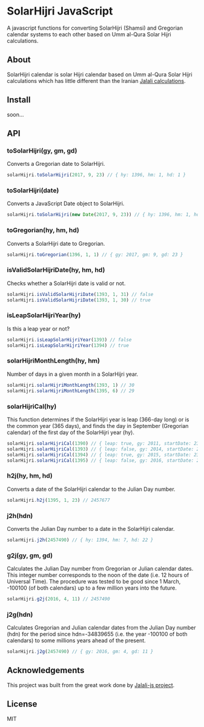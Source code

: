 # SolarHijri JavaScript

A javascript functions for converting SolarHijri (Shamsi) and Gregorian calendar systems to each other based on Umm al-Qura Solar Hijri calculations.

## About

SolarHijri calendar is solar Hijri calendar based on Umm al-Qura Solar Hijri calculations which has little different than the Iranian [Jalali calculations](http://en.wikipedia.org/wiki/Jalali_calendar).

## Install

soon...

## API

### toSolarHijri(gy, gm, gd)

Converts a Gregorian date to SolarHijri.

```js
solarHijri.toSolarHijri(2017, 9, 23) // { hy: 1396, hm: 1, hd: 1 }
```

### toSolarHijri(date)

Converts a JavaScript Date object to SolarHijri.

```js
solarHijri.toSolarHijri(new Date(2017, 9, 23)) // { hy: 1396, hm: 1, hd: 1 }
```

### toGregorian(hy, hm, hd)

Converts a SolarHijri date to Gregorian.

```js
solarHijri.toGregorian(1396, 1, 1) // { gy: 2017, gm: 9, gd: 23 }
```

### isValidSolarHijriDate(hy, hm, hd)

Checks whether a SolarHijri date is valid or not.

```js
solarHijri.isValidSolarHijriDate(1393, 1, 31) // false
solarHijri.isValidSolarHijriDate(1393, 1, 30) // true
```

### isLeapSolarHijriYear(hy)

Is this a leap year or not?

```js
solarHijri.isLeapSolarHijriYear(1393) // false
solarHijri.isLeapSolarHijriYear(1394) // true
```

### solarHijriMonthLength(hy, hm)

Number of days in a given month in a SolarHijri year.

```js
solarHijri.solarHijriMonthLength(1393, 1) // 30
solarHijri.solarHijriMonthLength(1395, 6) // 29
```

### solarHijriCal(hy)

This function determines if the SolarHijri year is leap (366-day long) or is the common year (365 days), and finds the day in September (Gregorian calendar) of the first day of the SolarHijri year (hy).

```js
solarHijri.solarHijriCal(1390) // { leap: true, gy: 2011, startDate: 23 }
solarHijri.solarHijriCal(1393) // { leap: false, gy: 2014, startDate: 23 }
solarHijri.solarHijriCal(1394) // { leap: true, gy: 2015, startDate: 23 }
solarHijri.solarHijriCal(1395) // { leap: false, gy: 2016, startDate: 23 }
```

### h2j(hy, hm, hd)

Converts a date of the SolarHijri calendar to the Julian Day number.

```js
solarHijri.h2j(1395, 1, 23) // 2457677
```

### j2h(hdn)

Converts the Julian Day number to a date in the SolarHijri calendar.

```js
solarHijri.j2h(2457490) // { hy: 1394, hm: 7, hd: 22 }
```

### g2j(gy, gm, gd)

Calculates the Julian Day number from Gregorian or Julian calendar dates. This integer number corresponds to the noon of the date (i.e. 12 hours of Universal Time). The procedure was tested to be good since 1 March, -100100 (of both calendars) up to a few million years into the future.

```js
solarHijri.g2j(2016, 4, 11) // 2457490
```

### j2g(hdn)

Calculates Gregorian and Julian calendar dates from the Julian Day number (hdn) for the period since hdn=-34839655 (i.e. the year -100100 of both calendars) to some millions years ahead of the present.

```js
solarHijri.j2g(2457490) // { gy: 2016, gm: 4, gd: 11 }
```

## Acknowledgements

This project was built from the great work done by [Jalali-js project](https://github.com/solarHijri/solarHijri-js).

## License

MIT
